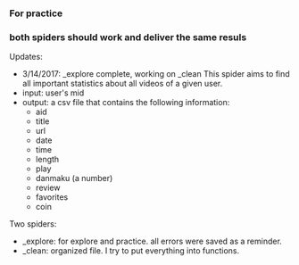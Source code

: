 ### For practice
### both spiders should work and deliver the same resuls

Updates:
- 3/14/2017: _explore complete, working on _clean
This spider aims to find all important statistics about all videos of a given user. 
- input: user's mid
- output: a csv file that contains the following information:
	- aid
	- title
	- url
	- date
	- time
	- length
	- play
	- danmaku (a number)
	- review
	- favorites
	- coin

Two spiders:
- _explore: for explore and practice. all errors were saved as a reminder. 
- _clean: organized file. I try to put everything into functions.
